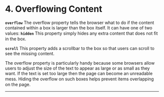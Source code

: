# 4. Overflowing Content

**`overflow`**
The overflow property tells the browser what to do if the content contained within a box is larger than the box itself. It can have one of two values:
**`hidden`**
This property simply hides any extra content that does not ﬁt in the box.

**`scroll`**
This property adds a scrollbar to the box so that users can scroll to see the missing content. 

The overflow property is particularly handy because some browsers allow users to adjust the size of the text to appear as large or as small as they want. If the text is set too large then the page can become an unreadable mess. Hiding the overﬂow on such boxes helps prevent items overlapping on the page.

---
